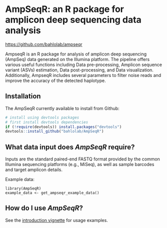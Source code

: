 # AmpSeqR: an R package for amplicon deep sequencing data analysis
https://github.com/bahlolab/ampseqr

AmpseqR is an R package for analysis of amplicon deep sequencing (AmpSeq) data generated on the Illumina platform. The pipeline offers various useful functions including Data pre-processing, Amplicon sequence variant (ASVs) estimation, Data post-processing, and Data visualization. Additionally, AmpseqR includes several parameters to filter noise reads and improve the accuracy of the detected haplotype.

## Installation

The AmpSeqR currently available to install from Github:

```r
# install using devtools packages
# first install devtools dependencies
if (!require(devtools)) install.packages("devtools")
devtools::install_github("bahlolab/AmpSeqR")
```

## What data input does _AmpSeqR_ require?

Inputs are the standard paired-end FASTQ format provided by the common Illumina sequencing platforms (e.g., MiSeq), as well as sample barcodes and target amplicon details.

Example data:
```{r}
library(AmpSeqR)
example_data <- get_ampseqr_example_data()
```

## How do I use _AmpSeqR_?
See the [introduction vignette](http://bahlolab.github.io/AmpSeqR/vignettes/AmpSeqR.Rmd) for usage examples.
